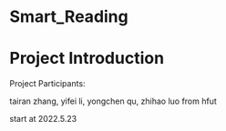 # Smart_Reading 
# Project Introduction
Project Participants:  

tairan zhang, yifei li, yongchen qu, zhihao luo from hfut  

start at 2022.5.23  


